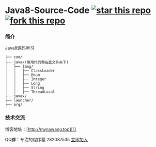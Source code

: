 # Java8-Source-Code [![star this repo](http://githubbadges.com/star.svg?user=mynawang&repo=Java8-Source-Code&style=flat&color=fff&background=1081C1)](https://github.com/mynawang/Java8-Source-Code) [![fork this repo](http://githubbadges.com/fork.svg?user=mynawang&repo=Java8-Source-Code&style=flat&color=fff&background=1081C1)](https://github.com/mynawang/Java8-Source-Code/fork)

### 简介

Java8源码学习

```
├── com/
├── java/(常用代码都在此文件夹下)
│   ├── lang/
│   │   ├── ClassLoader
│   │   ├── Enum
│   │   ├── Integer
│   │   ├── Long
│   │   ├── String
│   │   ├── ThreadLocal
├── javax/
├── launcher/
├── org/
```

### 技术交流

博客地址：[http://mynawang.top][1]

QQ群：专注的程序猿 282087535 [立即加入][2]


  [1]: http://mynawang.top
  [2]: http://shang.qq.com/wpa/qunwpa?idkey=632f7c11e0cb5dfc02231352205d9921c50e849a343e4010e4df1c25f59d2e90
